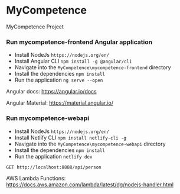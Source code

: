 # MyCompetence

MyCompetence Project

### Run mycompetence-frontend Angular application

* Install NodeJs ``https://nodejs.org/en/``
* Install Angular CLI ``npm install -g @angular/cli``
* Navigate into the ``MyCompetence\mycompetence-frontend`` directory
* Install the dependencies ``npm install``
* Run the application ``ng serve --open``

Angular docs: https://angular.io/docs

Angular Material: https://material.angular.io/

### Run mycompetence-webapi 

* Install NodeJs ``https://nodejs.org/en/``
* Install Netlify CLI ``npm install netlify-cli -g``
* Navigate into the ``MyCompetence\mycompetence-webapi`` directory
* Install the dependencies ``npm install``
* Run the application ``netlify dev``

``GET http://localhost:8888/api/person``

AWS Lambda Functions: https://docs.aws.amazon.com/lambda/latest/dg/nodejs-handler.html
